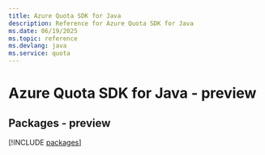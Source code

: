 ```yaml
---
title: Azure Quota SDK for Java
description: Reference for Azure Quota SDK for Java
ms.date: 06/19/2025
ms.topic: reference
ms.devlang: java
ms.service: quota
---
```

# Azure Quota SDK for Java - preview
## Packages - preview
[!INCLUDE [packages](quota-index.md)]